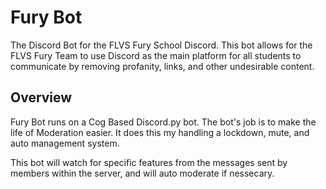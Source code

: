 # Fury Bot
The Discord Bot for the FLVS Fury School Discord. This bot allows for the FLVS Fury Team to use Discord as the main
platform for all students to communicate by removing profanity, links, and other undesirable content.


## Overview
Fury Bot runs on a Cog Based Discord.py bot. The bot's job is to make the life of Moderation easier. It does
this my handling a lockdown, mute, and auto management system.

This bot will watch for specific features from the messages sent by members within the server,
and will auto moderate if nessecary.

